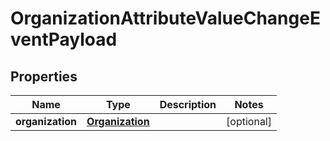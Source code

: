 # OrganizationAttributeValueChangeEventPayload

## Properties
Name | Type | Description | Notes
------------ | ------------- | ------------- | -------------
**organization** | [**Organization**](Organization.md) |  |  [optional]
